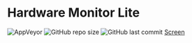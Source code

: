 # Hardware Monitor Lite

![AppVeyor](https://img.shields.io/appveyor/build/NguyenTrungNghia1996/HardwareMonitorLite?style=plastic&logo=appveyor)
![GitHub repo size](https://img.shields.io/github/repo-size/NguyenTrungNghia1996/HardwareMonitorLite?label=Project%20size&style=plastic&logo=github)
![GitHub last commit](https://img.shields.io/github/last-commit/NguyenTrungNghia1996/HardwareMonitorLite?style=plastic&logo=git)
[Screen](https://github.com/NguyenTrungNghia1996/HardwareMonitorLite/blob/master/img/Annotation%202020-09-04%20142451.png)
